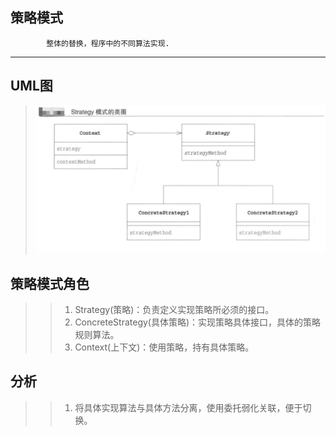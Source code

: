 ## 策略模式
            整体的替换，程序中的不同算法实现.
-----------------------------------------------------------------------

## UML图
>   ![Strategy](https://github.com/yueraiyu/JavaDesignPattern/blob/master/src/com/yeay/design/strategy/strategy.jpg)

## 策略模式角色

>> 1. Strategy(策略)：负责定义实现策略所必须的接口。
>> 2. ConcreteStrategy(具体策略)：实现策略具体接口，具体的策略规则算法。
>> 3. Context(上下文)：使用策略，持有具体策略。

## 分析

>> 1. 将具体实现算法与具体方法分离，使用委托弱化关联，便于切换。
